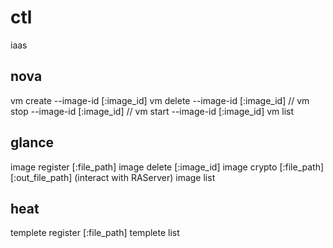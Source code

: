 # ctl

iaas

## nova
vm create --image-id [:image_id]
vm delete --image-id [:image_id]
// vm stop --image-id [:image_id]
// vm start --image-id [:image_id]
vm list

## glance
image register [:file_path]
image delete [:image_id]
image crypto [:file_path] [:out_file_path] (interact with RAServer)
image list

## heat
templete register [:file_path]
templete list